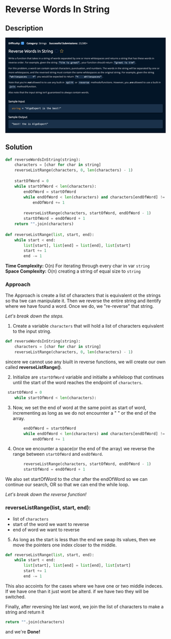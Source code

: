 # Reverse Words In String

## Description

![description](./desc.png)

## Solution
```py
def reverseWordsInString(string):
    characters = [char for char in string]
    reverseListRange(characters, 0, len(characters) - 1)

    startOfWord = 0
    while startOfWord < len(characters):
        endOfWord = startOfWord
        while endOfWord < len(characters) and characters[endOfWord] != " ":
            endOfWord += 1

        reverseListRange(characters, startOfWord, endOfWord - 1)
        startOfWord = endOfWord + 1
    return "".join(characters)

def reverseListRange(list, start, end):
    while start < end:
        list[start], list[end] = list[end], list[start]
        start += 1
        end -= 1
```

**Time Complexity:** O(n) For iterating through every char in var `string`<br/>
**Space Complexity:** O(n) creating a string of equal size to `string`<br/>

### Approach
The Approach is create a list of characters that is equivalent ot the strings so tha twe can manipulate it. Then we reverse the entire string and itentify where we have found a word. Once we do, we "re-reverse" that string.<br>

*Let's break down the steps.*

1. Create a variable `characters` that will hold a list of characters equivalent to the input string. 
```py
def reverseWordsInString(string):
    characters = [char for char in string]
    reverseListRange(characters, 0, len(characters) - 1)
```

sincere we cannot use any biuilt in reverse functions, we will create our own called **reverseListRange()**. 

2. Initialize are `startOfWord` variable and initialte a whileloop that continues until the start of the word reaches the endpoint of `characters`.

```py
 startOfWord = 0
    while startOfWord < len(characters):
```

3. Now, we set the end of word at the same point as start of word, incrementing as long as we do not encournter a " " or the end of the array.
```py
        endOfWord = startOfWord
        while endOfWord < len(characters) and characters[endOfWord] != " ":
            endOfWord += 1
```

4. Once we encounter a space(or the end of the array) we reverse the range between `startOfWord` and `endOfWord`.
```py
        reverseListRange(characters, startOfWord, endOfWord - 1)
        startOfWord = endOfWord + 1
```
We also set startOfWord to the char after the endOfWord so we can continue our search, OR so that we can end the while loop.<br>

*Let's break down the reverse function!*

### reverseListRange(list, start, end):
- list of `characters`
- start of the word we want to reverse
- end of word we want to reverse

5. As long as the start is less than the end we swap its values, then we move the pointers one index closer to the middle.
```py
def reverseListRange(list, start, end):
    while start < end:
        list[start], list[end] = list[end], list[start]
        start += 1
        end -= 1
```
This also accoints for the cases where we have one or two middle indeces. If we have one than it just wont be alterd. if we have two they will be switched. <br>

Finally, after reversing hte last word, we join the list of characters to make a string and return it

```py
return "".join(characters)
```
and we're **Done!**